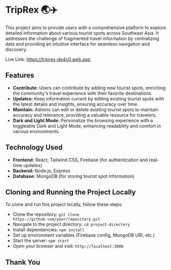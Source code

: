 # TripRex 🌏✈️

This project aims to provide users with a comprehensive platform to explore detailed information about various tourist spots across Southeast Asia. It addresses the challenge of fragmented travel information by centralizing data and providing an intuitive interface for seamless navigation and discovery.

Live Link: https://triprex-de4c0.web.app

## Features
- **Contribute:** Users can contribute by adding new tourist spots, enriching the community's travel experience with their favorite destinations.
- **Updates:** Keep information current by editing existing tourist spots with the latest details and insights, ensuring accuracy over time.
- **Maintain:** Admins can edit or delete existing tourist spots to maintain accuracy and relevance, providing a valuable resource for travelers.
- **Dark and Light Mode:** Personalize the browsing experience with a toggleable Dark and Light Mode, enhancing readability and comfort in various environments.

## Technology Used
- **Frontend:** React, Tailwind CSS, Firebase (for authentication and real-time updates)
- **Backend:** Node.js, Express
- **Database:** MongoDB (for storing tourist spot information)

## Cloning and Running the Project Locally
To clone and run this project locally, follow these steps:
- Clone the repository: `git clone https://github.com/your/repository.git`
- Navigate to the project directory: `cd project-directory`
- Install dependencies: `npm install`
- Set up environment variables (Firebase config, MongoDB URI, etc.)
- Start the server: `npm start`
- Open your browser and visit: `http://localhost:3000`

## Thank You
